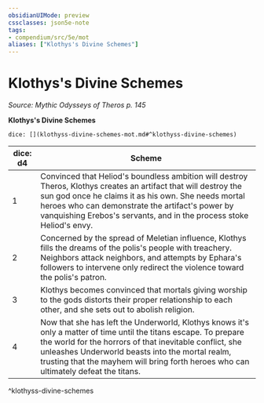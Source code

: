 ```yaml
---
obsidianUIMode: preview
cssclasses: json5e-note
tags:
- compendium/src/5e/mot
aliases: ["Klothys's Divine Schemes"]
---
```

# Klothys's Divine Schemes
*Source: Mythic Odysseys of Theros p. 145* 

**Klothys's Divine Schemes**

`dice: [](klothyss-divine-schemes-mot.md#^klothyss-divine-schemes)`

| dice: d4 | Scheme |
|----------|--------|
| 1 | Convinced that Heliod's boundless ambition will destroy Theros, Klothys creates an artifact that will destroy the sun god once he claims it as his own. She needs mortal heroes who can demonstrate the artifact's power by vanquishing Erebos's servants, and in the process stoke Heliod's envy. |
| 2 | Concerned by the spread of Meletian influence, Klothys fills the dreams of the polis's people with treachery. Neighbors attack neighbors, and attempts by Ephara's followers to intervene only redirect the violence toward the polis's patron. |
| 3 | Klothys becomes convinced that mortals giving worship to the gods distorts their proper relationship to each other, and she sets out to abolish religion. |
| 4 | Now that she has left the Underworld, Klothys knows it's only a matter of time until the titans escape. To prepare the world for the horrors of that inevitable conflict, she unleashes Underworld beasts into the mortal realm, trusting that the mayhem will bring forth heroes who can ultimately defeat the titans. |
^klothyss-divine-schemes